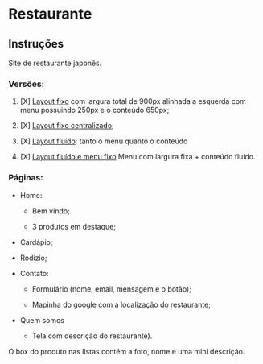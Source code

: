 # Restaurante

## Instruções
Site de restaurante japonês.

### Versões:

1. [X] [Layout fixo](https://gabipz.github.io/Academy-Creditas/restaurante/restaurante-fixo-centro/) com largura total de 900px alinhada a esquerda com menu possuindo 250px e o conteúdo 650px;

2. [X] [Layout fixo centralizado](https://gabipz.github.io/Academy-Creditas/restaurante/restaurante-fixo-centro/);

3. [X] [Layout fluído](https://gabipz.github.io/Academy-Creditas/restaurante/restaurante-fluido/): tanto o menu quanto o conteúdo

4. [X] [Layout fluído e menu fixo](https://gabipz.github.io/Academy-Creditas/restaurante/restaurante-fluido-menufixo/) Menu com largura fixa + conteúdo fluido.


### Páginas:

- Home:
	- Bem vindo; 

	- 3 produtos em destaque;

- Cardápio;

- Rodízio;

- Contato:
	- Formulário (nome, email, mensagem e o botão);

	- Mapinha do google com a localização do restaurante;

- Quem somos
	- Tela com descrição do restaurante).

O box do produto nas listas contém a foto, nome e uma mini descrição.

